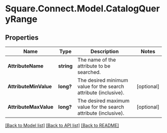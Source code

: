 # Square.Connect.Model.CatalogQueryRange
## Properties

Name | Type | Description | Notes
------------ | ------------- | ------------- | -------------
**AttributeName** | **string** | The name of the attribute to be searched. | 
**AttributeMinValue** | **long?** | The desired minimum value for the search attribute (inclusive). | [optional] 
**AttributeMaxValue** | **long?** | The desired maximum value for the search attribute (inclusive). | [optional] 



[[Back to Model list]](../README.md#documentation-for-models) [[Back to API list]](../README.md#documentation-for-api-endpoints) [[Back to README]](../README.md)

